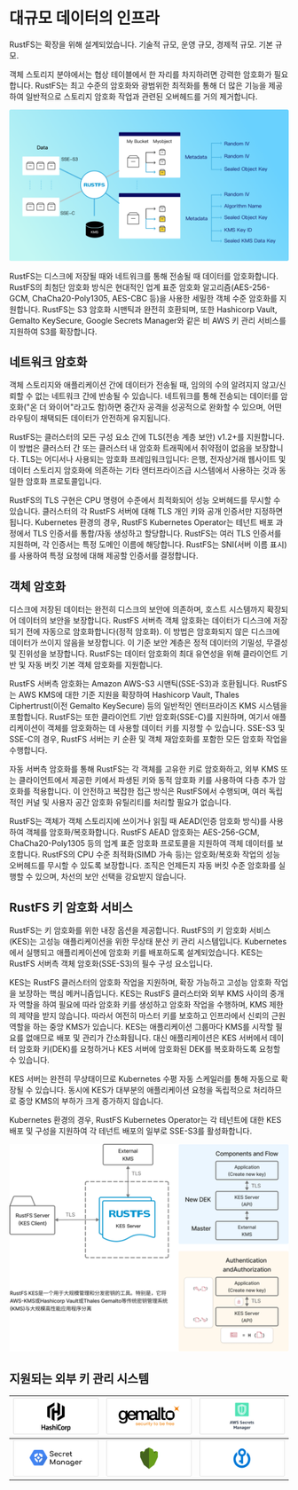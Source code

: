 # 대규모 데이터의 인프라

RustFS는 확장을 위해 설계되었습니다. 기술적 규모, 운영 규모, 경제적 규모. 기본 규모.

객체 스토리지 분야에서는 협상 테이블에서 한 자리를 차지하려면 강력한 암호화가 필요합니다. RustFS는 최고 수준의 암호화와 광범위한 최적화를 통해 더 많은 기능을 제공하여 일반적으로 스토리지 암호화 작업과 관련된 오버헤드를 거의 제거합니다.

![데이터 암호화 아키텍처](images/s5-1.png)

RustFS는 디스크에 저장될 때와 네트워크를 통해 전송될 때 데이터를 암호화합니다. RustFS의 최첨단 암호화 방식은 현대적인 업계 표준 암호화 알고리즘(AES-256-GCM, ChaCha20-Poly1305, AES-CBC 등)을 사용한 세밀한 객체 수준 암호화를 지원합니다. RustFS는 S3 암호화 시맨틱과 완전히 호환되며, 또한 Hashicorp Vault, Gemalto KeySecure, Google Secrets Manager와 같은 비 AWS 키 관리 서비스를 지원하여 S3를 확장합니다.

## 네트워크 암호화

객체 스토리지와 애플리케이션 간에 데이터가 전송될 때, 임의의 수의 알려지지 않고/신뢰할 수 없는 네트워크 간에 반송될 수 있습니다. 네트워크를 통해 전송되는 데이터를 암호화("온 더 와이어"라고도 함)하면 중간자 공격을 성공적으로 완화할 수 있으며, 어떤 라우팅이 채택되든 데이터가 안전하게 유지됩니다.

RustFS는 클러스터의 모든 구성 요소 간에 TLS(전송 계층 보안) v1.2+를 지원합니다. 이 방법은 클러스터 간 또는 클러스터 내 암호화 트래픽에서 취약점이 없음을 보장합니다. TLS는 어디서나 사용되는 암호화 프레임워크입니다: 은행, 전자상거래 웹사이트 및 데이터 스토리지 암호화에 의존하는 기타 엔터프라이즈급 시스템에서 사용하는 것과 동일한 암호화 프로토콜입니다.

RustFS의 TLS 구현은 CPU 명령어 수준에서 최적화되어 성능 오버헤드를 무시할 수 있습니다. 클러스터의 각 RustFS 서버에 대해 TLS 개인 키와 공개 인증서만 지정하면 됩니다. Kubernetes 환경의 경우, RustFS Kubernetes Operator는 테넌트 배포 과정에서 TLS 인증서를 통합/자동 생성하고 할당합니다. RustFS는 여러 TLS 인증서를 지원하며, 각 인증서는 특정 도메인 이름에 해당합니다. RustFS는 SNI(서버 이름 표시)를 사용하여 특정 요청에 대해 제공할 인증서를 결정합니다.

## 객체 암호화

디스크에 저장된 데이터는 완전히 디스크의 보안에 의존하며, 호스트 시스템까지 확장되어 데이터의 보안을 보장합니다. RustFS 서버측 객체 암호화는 데이터가 디스크에 저장되기 전에 자동으로 암호화합니다(정적 암호화). 이 방법은 암호화되지 않은 디스크에 데이터가 쓰이지 않음을 보장합니다. 이 기준 보안 계층은 정적 데이터의 기밀성, 무결성 및 진위성을 보장합니다. RustFS는 데이터 암호화의 최대 유연성을 위해 클라이언트 기반 및 자동 버킷 기본 객체 암호화를 지원합니다.

RustFS 서버측 암호화는 Amazon AWS-S3 시맨틱(SSE-S3)과 호환됩니다. RustFS는 AWS KMS에 대한 기준 지원을 확장하여 Hashicorp Vault, Thales Ciphertrust(이전 Gemalto KeySecure) 등의 일반적인 엔터프라이즈 KMS 시스템을 포함합니다. RustFS는 또한 클라이언트 기반 암호화(SSE-C)를 지원하며, 여기서 애플리케이션이 객체를 암호화하는 데 사용할 데이터 키를 지정할 수 있습니다. SSE-S3 및 SSE-C의 경우, RustFS 서버는 키 순환 및 객체 재암호화를 포함한 모든 암호화 작업을 수행합니다.

자동 서버측 암호화를 통해 RustFS는 각 객체를 고유한 키로 암호화하고, 외부 KMS 또는 클라이언트에서 제공한 키에서 파생된 키와 동적 암호화 키를 사용하여 다층 추가 암호화를 적용합니다. 이 안전하고 복잡한 접근 방식은 RustFS에서 수행되며, 여러 독립적인 커널 및 사용자 공간 암호화 유틸리티를 처리할 필요가 없습니다.

RustFS는 객체가 객체 스토리지에 쓰이거나 읽힐 때 AEAD(인증 암호화 방식)를 사용하여 객체를 암호화/복호화합니다. RustFS AEAD 암호화는 AES-256-GCM, ChaCha20-Poly1305 등의 업계 표준 암호화 프로토콜을 지원하여 객체 데이터를 보호합니다. RustFS의 CPU 수준 최적화(SIMD 가속 등)는 암호화/복호화 작업의 성능 오버헤드를 무시할 수 있도록 보장합니다. 조직은 언제든지 자동 버킷 수준 암호화를 실행할 수 있으며, 차선의 보안 선택을 강요받지 않습니다.

## RustFS 키 암호화 서비스

RustFS는 키 암호화를 위한 내장 옵션을 제공합니다. RustFS의 키 암호화 서비스(KES)는 고성능 애플리케이션을 위한 무상태 분산 키 관리 시스템입니다. Kubernetes에서 실행되고 애플리케이션에 암호화 키를 배포하도록 설계되었습니다. KES는 RustFS 서버측 객체 암호화(SSE-S3)의 필수 구성 요소입니다.

KES는 RustFS 클러스터의 암호화 작업을 지원하며, 확장 가능하고 고성능 암호화 작업을 보장하는 핵심 메커니즘입니다. KES는 RustFS 클러스터와 외부 KMS 사이의 중개자 역할을 하여 필요에 따라 암호화 키를 생성하고 암호화 작업을 수행하며, KMS 제한의 제약을 받지 않습니다. 따라서 여전히 마스터 키를 보호하고 인프라에서 신뢰의 근원 역할을 하는 중앙 KMS가 있습니다. KES는 애플리케이션 그룹마다 KMS를 시작할 필요를 없애므로 배포 및 관리가 간소화됩니다. 대신 애플리케이션은 KES 서버에서 데이터 암호화 키(DEK)를 요청하거나 KES 서버에 암호화된 DEK를 복호화하도록 요청할 수 있습니다.

KES 서버는 완전히 무상태이므로 Kubernetes 수평 자동 스케일러를 통해 자동으로 확장될 수 있습니다. 동시에 KES가 대부분의 애플리케이션 요청을 독립적으로 처리하므로 중앙 KMS의 부하가 크게 증가하지 않습니다.

Kubernetes 환경의 경우, RustFS Kubernetes Operator는 각 테넌트에 대한 KES 배포 및 구성을 지원하여 각 테넌트 배포의 일부로 SSE-S3를 활성화합니다.

![KES 키 암호화 서비스 아키텍처](images/s5-2.png)

## 지원되는 외부 키 관리 시스템

| ![AWS KMS](images/s5i-1.png) | ![HashiCorp Vault](images/s5i-2.png) | ![Google Secret Manager](images/s5i-3.png) |
|-------------------------------|----------------------------------------|-------------------------------------------|
| ![Azure Key Vault](images/s5i-4.png) | ![Thales CipherTrust](images/s5i-5.png) | ![Fortanix](images/s5i-6.png) |
